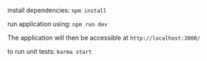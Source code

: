 install dependencies: `npm install` 

run application using: `npm run dev`

The application will then be accessible at `http://localhost:3000/` 

to run unit tests: `karma start`
